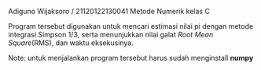Adiguno Wijaksoro / 21120122130041
Metode Numerik kelas C

Program tersebut digunakan untuk mencari estimasi nilai pi dengan metode integrasi Simpson 1/3, serta menunjukkan nilai galat _Root Mean Square_(RMS), dan waktu eksekusinya.

Note: untuk menjalankan program tersebut harus sudah menginstall **numpy**

